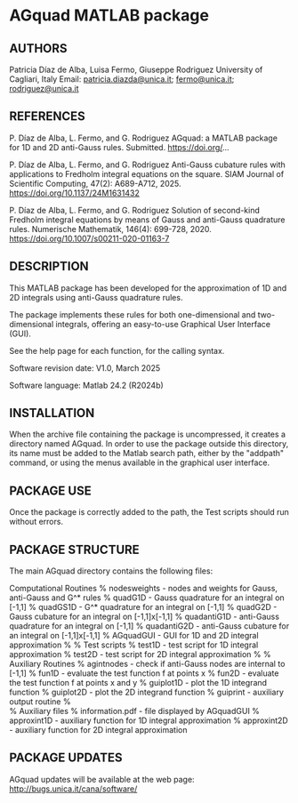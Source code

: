 
AGquad MATLAB package
=====================

AUTHORS
-------

Patricia Díaz de Alba, Luisa Fermo, Giuseppe Rodriguez
       University of Cagliari, Italy
Email: patricia.diazda@unica.it; fermo@unica.it; rodriguez@unica.it


REFERENCES
----------

P. Díaz de Alba, L. Fermo, and G. Rodriguez
AGquad: a MATLAB package for 1D and 2D anti-Gauss rules.
Submitted.
https://doi.org/...
      
P. Díaz de Alba, L. Fermo, and G. Rodriguez
Anti-Gauss cubature rules with applications to Fredholm integral equations on the square.
SIAM Journal of Scientific Computing, 47(2): A689-A712, 2025.
https://doi.org/10.1137/24M1631432

P. Díaz de Alba, L. Fermo, and G. Rodriguez
Solution of second-kind Fredholm integral equations by means of Gauss and anti-Gauss quadrature rules.
Numerische Mathematik, 146(4): 699-728, 2020.
https://doi.org/10.1007/s00211-020-01163-7


DESCRIPTION
-----------

This MATLAB package has been developed for the approximation of 1D 
and 2D integrals using anti-Gauss quadrature rules. 

The package implements these rules for both one-dimensional and two-dimensional
integrals, offering an easy-to-use Graphical User Interface (GUI).

See the help page for each function, for the calling syntax.

Software revision date: V1.0, March 2025

Software language: Matlab 24.2 (R2024b)


INSTALLATION
------------

When the archive file containing the package is uncompressed, it creates a
directory named AGquad. In order to use the package outside this directory,
its name must be added to the Matlab search path, either by the "addpath"
command, or using the menus available in the graphical user interface.


PACKAGE USE
-----------

Once the package is correctly added to the path, the Test scripts should run
without errors.


PACKAGE STRUCTURE
-----------------

The main AGquad directory contains the following files:

Computational Routines
%   nodesweights 	- nodes and weights for Gauss, anti-Gauss and G^* rules
%   quadG1D 		- Gauss quadrature for an integral on [-1,1]
%   quadGS1D        	- G^* quadrature for an integral on [-1,1]
%   quadG2D 		- Gauss cubature for an integral on [-1,1]x[-1,1]
%   quadantiG1D 	- anti-Gauss quadrature for an integral on [-1,1]
%   quadantiG2D 	- anti-Gauss cubature for an integral on [-1,1]x[-1,1]
%   AGquadGUI 		- GUI for 1D and 2D integral approximation
%
% Test scripts
%   test1D 		- test script for 1D integral approximation
%   test2D 		- test script for 2D integral approximation
%
% Auxiliary Routines
%   agintnodes 		- check if anti-Gauss nodes are internal to [-1,1]
%   fun1D 		- evaluate the test function f at points x
%   fun2D 		- evaluate the test function f at points x and y
%   guiplot1D 		- plot the 1D integrand function
%   guiplot2D 		- plot the 2D integrand function
%   guiprint 		- auxiliary output routine
%   
% Auxiliary files
%   information.pdf	- file displayed by AGquadGUI
%   approxint1D 	- auxiliary function for 1D integral approximation
%   approxint2D 	- auxiliary function for 2D integral approximation

  

PACKAGE UPDATES
---------------

AGquad updates will be available at the web page:
http://bugs.unica.it/cana/software/

